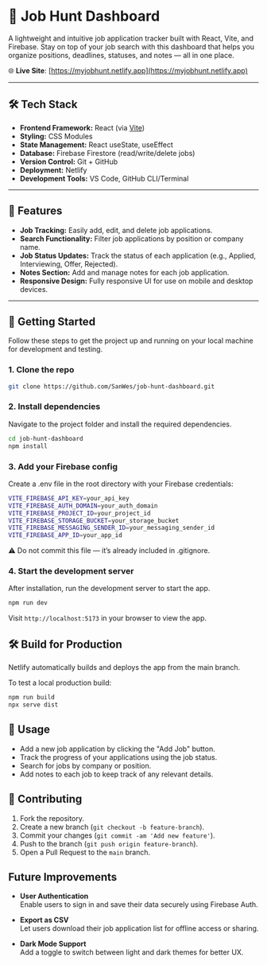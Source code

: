 # 💼 Job Hunt Dashboard

A lightweight and intuitive job application tracker built with React, Vite, and Firebase. Stay on top of your job search with this dashboard that helps you organize positions, deadlines, statuses, and notes — all in one place.

🌐 **Live Site**: [https://myjobhunt.netlify.app](https://myjobhunt.netlify.app)

---

## 🛠️ Tech Stack

- **Frontend Framework:** React (via [Vite](https://vitejs.dev/))
- **Styling:** CSS Modules
- **State Management:** React useState, useEffect
- **Database:** Firebase Firestore (read/write/delete jobs)
- **Version Control:** Git + GitHub
- **Deployment:** Netlify
- **Development Tools:** VS Code, GitHub CLI/Terminal

---

## 🎯 Features

- **Job Tracking:** Easily add, edit, and delete job applications.
- **Search Functionality:** Filter job applications by position or company name.
- **Job Status Updates:** Track the status of each application (e.g., Applied, Interviewing, Offer, Rejected).
- **Notes Section:** Add and manage notes for each job application.
- **Responsive Design:** Fully responsive UI for use on mobile and desktop devices.

---

## 🏁 Getting Started

Follow these steps to get the project up and running on your local machine for development and testing.

### 1. Clone the repo

```bash
git clone https://github.com/SanWes/job-hunt-dashboard.git
```



### 2. Install dependencies

Navigate to the project folder and install the required dependencies.

```bash
cd job-hunt-dashboard
npm install
```

### 3. Add your Firebase config

Create a .env file in the root directory with your Firebase credentials:

```bash
VITE_FIREBASE_API_KEY=your_api_key
VITE_FIREBASE_AUTH_DOMAIN=your_auth_domain
VITE_FIREBASE_PROJECT_ID=your_project_id
VITE_FIREBASE_STORAGE_BUCKET=your_storage_bucket
VITE_FIREBASE_MESSAGING_SENDER_ID=your_messaging_sender_id
VITE_FIREBASE_APP_ID=your_app_id
```
⚠️ Do not commit this file — it’s already included in .gitignore.

### 4. Start the development server

After installation, run the development server to start the app.

```bash
npm run dev
```

Visit `http://localhost:5173` in your browser to view the app.

## 🛠️ Build for Production

Netlify automatically builds and deploys the app from the main branch.

To test a local production build:

```bash
npm run build
npx serve dist
```

## 📄 Usage

- Add a new job application by clicking the "Add Job" button.
- Track the progress of your applications using the job status.
- Search for jobs by company or position.
- Add notes to each job to keep track of any relevant details.

## 🤝 Contributing

1. Fork the repository.
2. Create a new branch (`git checkout -b feature-branch`).
3. Commit your changes (`git commit -am 'Add new feature'`).
4. Push to the branch (`git push origin feature-branch`).
5. Open a Pull Request to the `main` branch.

## Future Improvements

- **User Authentication**  
  Enable users to sign in and save their data securely using Firebase Auth.

- **Export as CSV**  
  Let users download their job application list for offline access or sharing.

- **Dark Mode Support**  
  Add a toggle to switch between light and dark themes for better UX.